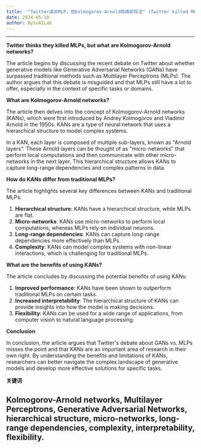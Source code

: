 ```yaml
---
title: '"Twitter误杀MLP，但Kolmogorov-Arnold网络却存活" (Twitter killed MLP but Kolmogorov-Arnold networks survived)'
date: 2024-05-10
author: ByteAILab
---
```




---
**Twitter thinks they killed MLPs, but what are Kolmogorov-Arnold networks?**

The article begins by discussing the recent debate on Twitter about whether generative models like Generative Adversarial Networks (GANs) have surpassed traditional methods such as Multilayer Perceptrons (MLPs). The author argues that this debate is misguided and that MLPs still have a lot to offer, especially in the context of specific tasks or domains.

**What are Kolmogorov-Arnold networks?**

The article then delves into the concept of Kolmogorov-Arnold networks (KANs), which were first introduced by Andrey Kolmogorov and Vladimir Arnold in the 1950s. KANs are a type of neural network that uses a hierarchical structure to model complex systems.

In a KAN, each layer is composed of multiple sub-layers, known as "Arnold layers". These Arnold layers can be thought of as "micro-networks" that perform local computations and then communicate with other micro-networks in the next layer. This hierarchical structure allows KANs to capture long-range dependencies and complex patterns in data.

**How do KANs differ from traditional MLPs?**

The article highlights several key differences between KANs and traditional MLPs:

1. **Hierarchical structure**: KANs have a hierarchical structure, while MLPs are flat.
2. **Micro-networks**: KANs use micro-networks to perform local computations, whereas MLPs rely on individual neurons.
3. **Long-range dependencies**: KANs can capture long-range dependencies more effectively than MLPs.
4. **Complexity**: KANs can model complex systems with non-linear interactions, which is challenging for traditional MLPs.

**What are the benefits of using KANs?**

The article concludes by discussing the potential benefits of using KANs:

1. **Improved performance**: KANs have been shown to outperform traditional MLPs on certain tasks.
2. **Increased interpretability**: The hierarchical structure of KANs can provide insights into how the model is making decisions.
3. **Flexibility**: KANs can be used for a wide range of applications, from computer vision to natural language processing.

**Conclusion**

In conclusion, the article argues that Twitter's debate about GANs vs. MLPs misses the point and that KANs are an important area of research in their own right. By understanding the benefits and limitations of KANs, researchers can better navigate the complex landscape of generative models and develop more effective solutions for specific tasks.

**关键词**

Kolmogorov-Arnold networks, Multilayer Perceptrons, Generative Adversarial Networks, hierarchical structure, micro-networks, long-range dependencies, complexity, interpretability, flexibility.
---

